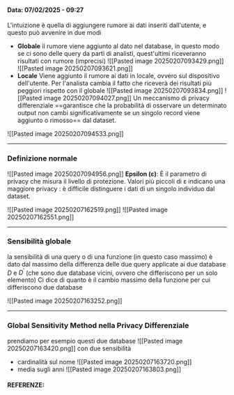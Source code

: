 #### Data: 07/02/2025 - 09:27

L'intuizione è quella di aggiungere rumore ai dati inseriti dall'utente, e questo può avvenire in due modi

- **Globale**
	il rumore viene aggiunto al dato nel database, in questo modo se ci sono delle query da parti di analisti, quest'ultimi riceveranno risultati con rumore (imprecisi)
	![[Pasted image 20250207093429.png]]
	![[Pasted image 20250207093621.png]] 
- **Locale**
	Viene aggiunto il rumore ai dati in locale, ovvero sul dispositivo dell'utente. Per l'analista cambia il fatto che riceverà dei risultati più peggiori rispetto con il globale
	![[Pasted image 20250207093834.png]]
	![[Pasted image 20250207094027.png]]
Un meccanismo di privacy differenziale ==garantisce che la probabilità di osservare un determinato output non cambi significativamente se un singolo record viene aggiunto o rimosso== dal dataset.

![[Pasted image 20250207094533.png]]


---
### Definizione normale

![[Pasted image 20250207094956.png]]
**Epsilon (ε)**:
	È il parametro di privacy che misura il livello di protezione. Valori più piccoli di ε indicano una maggiore privacy : è difficile distinguere i dati di un singolo individuo dal dataset.

![[Pasted image 20250207162519.png]]
![[Pasted image 20250207162551.png]]

---
### Sensibilità globale

la sensibilità di una query o di una funzione (in questo caso massimo) è dato dal massimo della differenza delle due query applicate ai due database $D$ e $D^{'}$ (che sono due database vicini, ovvero che differiscono per un solo elemento)
Ci dice di quanto è il cambio massimo della funzione per cui differiscono due database

![[Pasted image 20250207163252.png]]

---
### Global Sensitivity Method nella Privacy Differenziale

prendiamo per esempio questi due database
![[Pasted image 20250207163420.png]]
con due sensibilità
- cardinalità sul nome
	![[Pasted image 20250207163720.png]]
- media sugli anni ![[Pasted image 20250207163803.png]]
#### REFERENZE: